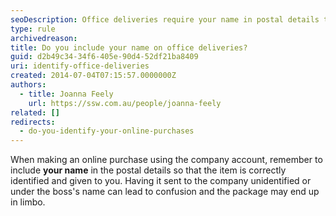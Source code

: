 ```yaml
---
seoDescription: Office deliveries require your name in postal details to ensure correct identification when they arrive.
type: rule
archivedreason:
title: Do you include your name on office deliveries?
guid: d2b49c34-34f6-405e-90d4-52df21ba8409
uri: identify-office-deliveries
created: 2014-07-04T07:15:57.0000000Z
authors:
  - title: Joanna Feely
    url: https://ssw.com.au/people/joanna-feely
related: []
redirects:
  - do-you-identify-your-online-purchases
---
```


When making an online purchase using the company account, remember to include **your name** in the postal details so that the item is correctly identified and given to you. Having it sent to the company unidentified or under the boss's name can lead to confusion and the package may end up in limbo.

<!--endintro-->
